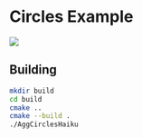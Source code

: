 # Circles Example
![](../HaikuAggExamples/Circles/Circles.png)

## Building

```sh
mkdir build
cd build
cmake ..
cmake --build .
./AggCirclesHaiku
```